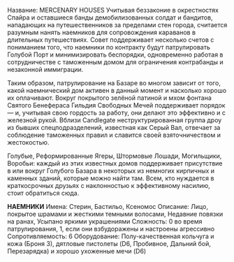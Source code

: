 Название: MERCENARY HOUSES
Учитывая беззаконие в окрестностях Спайра и оставшиеся банды демобилизованных солдат и бандитов, нападающих на путешественников за пределами стен города, считается разумным нанять наемников для сопровождения караванов в длительных путешествиях. Совет поддерживает несколько счетов с пониманием того, что наемники по контракту будут патрулировать Голубой Порт и минимизировать беспорядки, одновременно работая в сотрудничестве с таможенным домом для ограничения контрабанды и незаконной иммиграции.

Таким образом, патрулирование на Базаре во многом зависит от того, какой наемнический дом активен в данный момент и насколько хорошо их оплачивают. Вокруг покрытого зелёной патиной и мхом фонтана Святого Бенефераса Гильдия Свободных Мечей поддерживает порядок — и, учитывая свою гордость за работу, они делают это эффективно и с железной рукой. Вблизи Candlegate неструктурированная группа дроу из бывших спецподразделений, известная как Серый Вал, отвечает за соблюдение таможенных правил и славится своей взяточничеством и жестокостью.

Голубые, Реформированные Ягеры, Штормовые Лошади, Могильщики, Воробьи: каждый из этих известных домов поддерживает присутствие в или вокруг Голубого Базара в некоторых из немногих кирпичных и каменных зданий, которые можно найти там. Всем, кто нуждается в краткосрочных друзьях с наклонностью к эффективному насилию, стоит обратиться сюда.

**НАЕМНИКИ**
Имена: Стерин, Бастильо, Ксеномос
Описание: Лицо, покрытое шрамами и жесткими темными волосами, Недавние повязки на ранах, Усыпано яркими украшениями
Сложность: 0 во время патрулирования, 1, если они взбудоражены и настроены агрессивно
Сопротивляемость: 6
Оборудование: Полу-качественная кольчуга и кожа (Броня 3), дятловые пистолеты (D6, Пробивное, Дальний бой, Перезарядка) и хорошо ухоженные мечи (D6)
